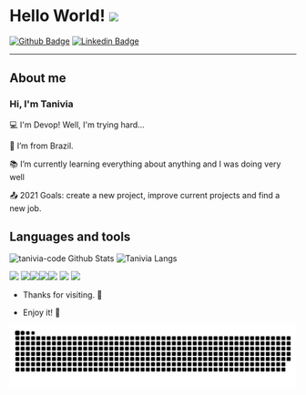 # Hello World! <img src="https://media.giphy.com/media/eJG93okDlbbMSWreuz/giphy.gif" width="80" >


[![Github Badge](https://img.shields.io/badge/-Github-000?style=flat-square&logo=Github&logoColor=white&link=https://github.com/tanivia-code/)](https://github.com/tanivia-code/) [![Linkedin Badge](https://img.shields.io/badge/-LinkedIn-blue?style=flat-square&logo=Linkedin&logoColor=white&link=https://www.linkedin.com/in/tanivia/)](https://www.linkedin.com/in/tanivia/)

---
## About me
### Hi, I'm Tanivia
 
:computer: I'm Devop! Well, I'm trying hard... 

:house_with_garden: I’m from Brazil.

:books: I’m currently learning everything about anything and I was doing very well

:outbox_tray: 2021 Goals: create a new project, improve current projects and find a new job.

## Languages and tools

![tanivia-code Github Stats](https://github-readme-stats.vercel.app/api?username=tanivia-code&show_icons=true&theme=aura) ![Tanivia Langs](https://github-readme-stats.vercel.app/api/top-langs/?username=tanivia-code&layout=compact&theme=nightowl)

<code><img height= "20" src="https://img.shields.io/badge/CSS3-1572B6?style=for-the-badge&logo=css3&logoColor=white"></code> <code><img height= "20" src="https://img.shields.io/badge/HTML5-E34F26?style=for-the-badge&logo=html5&logoColor=white"></code><code><img height= "20" src="https://img.shields.io/badge/JavaScript-323330?style=for-the-badge&logo=javascript&logoColor=F7DF1E"></code><code><img height= "20" src="https://img.shields.io/badge/TypeScript-007ACC?style=for-the-badge&logo=typescript&logoColor=white"></code><code><img height= "20" src="https://img.shields.io/badge/json-5E5C5C?style=for-the-badge&logo=json&logoColor=white"></code> <code><img height= "20" src="https://img.shields.io/badge/MySQL-005C84?style=for-the-badge&logo=mysql&logoColor=white"></code> <code><img height= "20" src="https://img.shields.io/badge/Puppeteer-40B5A4?style=for-the-badge&logo=Puppeteer&logoColor=white"></code>

- Thanks for visiting. 🙏

- Enjoy it! 💛

![Snake animation](https://github.com/tanivia-code/tanivia-code/blob/output/github-contribution-grid-snake.svg)
